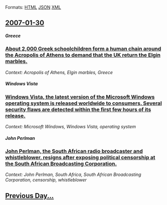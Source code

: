
Formats: [HTML](2007/01/30/index.html)  [JSON](2007/01/30/index.json)  [XML](2007/01/30/index.xml)  

## [2007-01-30](/news/2007/01/30/index.md)

##### Greece
### [ About 2,000 Greek schoolchildren form a human chain around the Acropolis of Athens to demand that the UK return the Elgin marbles. ](/news/2007/01/30/about-2-000-greek-schoolchildren-form-a-human-chain-around-the-acropolis-of-athens-to-demand-that-the-uk-return-the-elgin-marbles.md)
_Context: Acropolis of Athens, Elgin marbles, Greece_

##### Windows Vista
### [ Windows Vista, the latest version of the Microsoft Windows operating system is released worldwide to consumers. Several security flaws are detected within the first few hours of its release. ](/news/2007/01/30/windows-vista-the-latest-version-of-the-microsoft-windows-operating-system-is-released-worldwide-to-consumers-several-security-flaws-are.md)
_Context: Microsoft Windows, Windows Vista, operating system_

##### John Perlman
### [ John Perlman, the South African radio broadcaster and whistleblower, resigns after exposing political censorship at the South African Broadcasting Corporation. ](/news/2007/01/30/john-perlman-the-south-african-radio-broadcaster-and-whistleblower-resigns-after-exposing-political-censorship-at-the-south-african-broad.md)
_Context: John Perlman, South Africa, South African Broadcasting Corporation, censorship, whistleblower_

## [Previous Day...](/news/2007/01/29/index.md)

